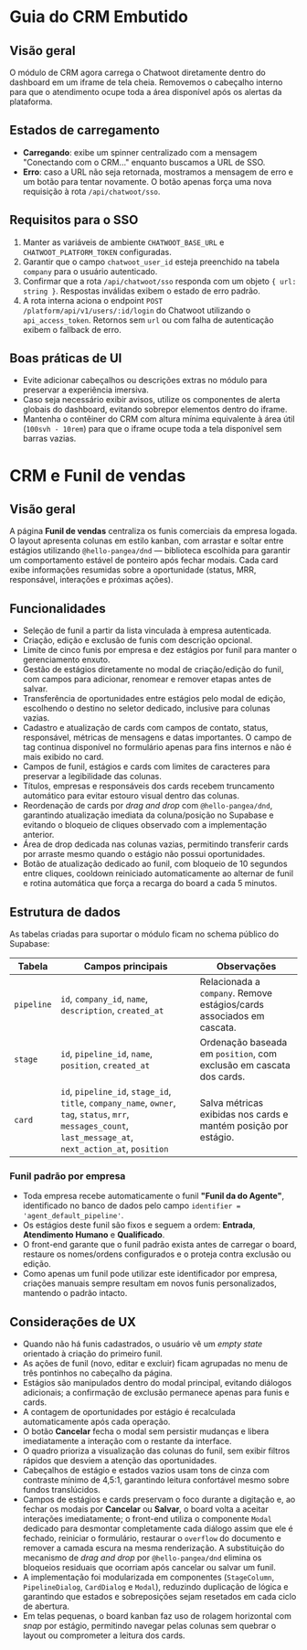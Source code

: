 
# Guia do CRM Embutido

## Visão geral
O módulo de CRM agora carrega o Chatwoot diretamente dentro do dashboard em um iframe de tela cheia. Removemos o cabeçalho interno para que o atendimento ocupe toda a área disponível após os alertas da plataforma.

## Estados de carregamento
- **Carregando**: exibe um spinner centralizado com a mensagem "Conectando com o CRM..." enquanto buscamos a URL de SSO.
- **Erro**: caso a URL não seja retornada, mostramos a mensagem de erro e um botão para tentar novamente. O botão apenas força uma nova requisição à rota `/api/chatwoot/sso`.

## Requisitos para o SSO
1. Manter as variáveis de ambiente `CHATWOOT_BASE_URL` e `CHATWOOT_PLATFORM_TOKEN` configuradas.
2. Garantir que o campo `chatwoot_user_id` esteja preenchido na tabela `company` para o usuário autenticado.
3. Confirmar que a rota `/api/chatwoot/sso` responda com um objeto `{ url: string }`. Respostas inválidas exibem o estado de erro padrão.
4. A rota interna aciona o endpoint `POST /platform/api/v1/users/:id/login` do Chatwoot utilizando o `api_access_token`. Retornos sem `url` ou com falha de autenticação exibem o fallback de erro.

## Boas práticas de UI
- Evite adicionar cabeçalhos ou descrições extras no módulo para preservar a experiência imersiva.
- Caso seja necessário exibir avisos, utilize os componentes de alerta globais do dashboard, evitando sobrepor elementos dentro do iframe.
- Mantenha o contêiner do CRM com altura mínima equivalente à área útil (`100svh - 10rem`) para que o iframe ocupe toda a tela disponível sem barras vazias.

# CRM e Funil de vendas

## Visão geral
A página **Funil de vendas** centraliza os funis comerciais da empresa logada. O layout apresenta colunas em estilo kanban, com arrastar e soltar entre estágios utilizando `@hello-pangea/dnd` — biblioteca escolhida para garantir um comportamento estável de ponteiro após fechar modais. Cada card exibe informações resumidas sobre a oportunidade (status, MRR, responsável, interações e próximas ações).

## Funcionalidades
- Seleção de funil a partir da lista vinculada à empresa autenticada.
- Criação, edição e exclusão de funis com descrição opcional.
- Limite de cinco funis por empresa e dez estágios por funil para manter o gerenciamento enxuto.
- Gestão de estágios diretamente no modal de criação/edição do funil, com campos para adicionar, renomear e remover etapas antes de salvar.
- Transferência de oportunidades entre estágios pelo modal de edição, escolhendo o destino no seletor dedicado, inclusive para colunas vazias.
- Cadastro e atualização de cards com campos de contato, status, responsável, métricas de mensagens e datas importantes. O campo de tag continua disponível no formulário apenas para fins internos e não é mais exibido no card.
- Campos de funil, estágios e cards com limites de caracteres para preservar a legibilidade das colunas.
- Títulos, empresas e responsáveis dos cards recebem truncamento automático para evitar estouro visual dentro das colunas.
- Reordenação de cards por _drag and drop_ com `@hello-pangea/dnd`, garantindo atualização imediata da coluna/posição no Supabase e evitando o bloqueio de cliques observado com a implementação anterior.
- Área de drop dedicada nas colunas vazias, permitindo transferir cards por arraste mesmo quando o estágio não possui oportunidades.
- Botão de atualização dedicado ao funil, com bloqueio de 10 segundos entre cliques, cooldown reiniciado automaticamente ao alternar de funil e rotina automática que força a recarga do board a cada 5 minutos.

## Estrutura de dados
As tabelas criadas para suportar o módulo ficam no schema público do Supabase:

| Tabela | Campos principais | Observações |
| --- | --- | --- |
| `pipeline` | `id`, `company_id`, `name`, `description`, `created_at` | Relacionada a `company`. Remove estágios/cards associados em cascata. |
| `stage` | `id`, `pipeline_id`, `name`, `position`, `created_at` | Ordenação baseada em `position`, com exclusão em cascata dos cards. |
| `card` | `id`, `pipeline_id`, `stage_id`, `title`, `company_name`, `owner`, `tag`, `status`, `mrr`, `messages_count`, `last_message_at`, `next_action_at`, `position` | Salva métricas exibidas nos cards e mantém posição por estágio. |

### Funil padrão por empresa

- Toda empresa recebe automaticamente o funil **"Funil da do Agente"**, identificado no banco de dados pelo campo `identifier = 'agent_default_pipeline'`.
- Os estágios deste funil são fixos e seguem a ordem: **Entrada**, **Atendimento Humano** e **Qualificado**.
- O front-end garante que o funil padrão exista antes de carregar o board, restaure os nomes/ordens configurados e o proteja contra exclusão ou edição.
- Como apenas um funil pode utilizar este identificador por empresa, criações manuais sempre resultam em novos funis personalizados, mantendo o padrão intacto.

## Considerações de UX
- Quando não há funis cadastrados, o usuário vê um _empty state_ orientado à criação do primeiro funil.
- As ações de funil (novo, editar e excluir) ficam agrupadas no menu de três pontinhos no cabeçalho da página.
- Estágios são manipulados dentro do modal principal, evitando diálogos adicionais; a confirmação de exclusão permanece apenas para funis e cards.
- A contagem de oportunidades por estágio é recalculada automaticamente após cada operação.
- O botão **Cancelar** fecha o modal sem persistir mudanças e libera imediatamente a interação com o restante da interface.
- O quadro prioriza a visualização das colunas do funil, sem exibir filtros rápidos que desviem a atenção das oportunidades.
- Cabeçalhos de estágio e estados vazios usam tons de cinza com contraste mínimo de 4,5:1, garantindo leitura confortável mesmo sobre fundos translúcidos.
- Campos de estágios e cards preservam o foco durante a digitação e, ao fechar os modais por **Cancelar** ou **Salvar**, o board volta a aceitar interações imediatamente; o front-end utiliza o componente `Modal` dedicado para desmontar completamente cada diálogo assim que ele é fechado, reiniciar o formulário, restaurar o `overflow` do documento e remover a camada escura na mesma renderização. A substituição do mecanismo de _drag and drop_ por `@hello-pangea/dnd` elimina os bloqueios residuais que ocorriam após cancelar ou salvar um funil.
- A implementação foi modularizada em componentes (`StageColumn`, `PipelineDialog`, `CardDialog` e `Modal`), reduzindo duplicação de lógica e garantindo que estados e sobreposições sejam resetados em cada ciclo de abertura.
- Em telas pequenas, o board kanban faz uso de rolagem horizontal com _snap_ por estágio, permitindo navegar pelas colunas sem quebrar o layout ou comprometer a leitura dos cards.

